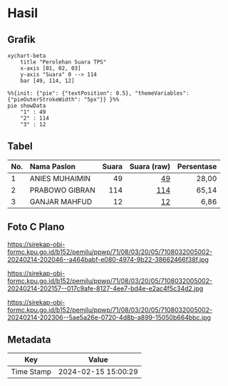 # Hasil

## Grafik

```mermaid
xychart-beta
    title "Perolehan Suara TPS"
    x-axis [01, 02, 03]
    y-axis "Suara" 0 --> 114
    bar [49, 114, 12]
```

```mermaid
%%{init: {"pie": {"textPosition": 0.5}, "themeVariables": {"pieOuterStrokeWidth": "5px"}} }%%
pie showData
    "1" : 49
    "2" : 114
    "3" : 12
```

## Tabel

| No. | Nama Paslon    | Suara | Suara (raw) | Persentase |
|:--- |:-------------- | -----:| -----------:| ----------:|
| 1   | ANIES MUHAIMIN | 49    | [49][p-1]   | 28,00      |
| 2   | PRABOWO GIBRAN | 114   | [114][p-2]  | 65,14      |
| 3   | GANJAR MAHFUD  | 12    | [12][p-3]   | 6,86       |


[p-1]: https://github.com/gigit-pemilu/pemilu-2024-71-sulawesi-utara/blob/main/pilpres/hitung-suara/sub/71-sulawesi-utara/sub/08-bolaang-mongondow-utara/sub/03-bolangitang-timur/sub/2005-bohabak-ii/sub/002-tps/sub/paslon-1.txt
[p-2]: https://github.com/gigit-pemilu/pemilu-2024-71-sulawesi-utara/blob/main/pilpres/hitung-suara/sub/71-sulawesi-utara/sub/08-bolaang-mongondow-utara/sub/03-bolangitang-timur/sub/2005-bohabak-ii/sub/002-tps/sub/paslon-2.txt
[p-3]: https://github.com/gigit-pemilu/pemilu-2024-71-sulawesi-utara/blob/main/pilpres/hitung-suara/sub/71-sulawesi-utara/sub/08-bolaang-mongondow-utara/sub/03-bolangitang-timur/sub/2005-bohabak-ii/sub/002-tps/sub/paslon-3.txt

## Foto C Plano

https://sirekap-obj-formc.kpu.go.id/b152/pemilu/ppwp/71/08/03/20/05/7108032005002-20240214-202046--a464babf-e080-4974-9b22-38662466f38f.jpg

https://sirekap-obj-formc.kpu.go.id/b152/pemilu/ppwp/71/08/03/20/05/7108032005002-20240214-202157--017c9afe-8127-4ee7-bd4e-e2ac4f5c34d2.jpg

https://sirekap-obj-formc.kpu.go.id/b152/pemilu/ppwp/71/08/03/20/05/7108032005002-20240214-202306--5ae5a26e-0720-4d8b-a899-15050b664bbc.jpg


## Metadata

| Key        | Value               |
| ---------- | ------------------- |
| Time Stamp | 2024-02-15 15:00:29 |



